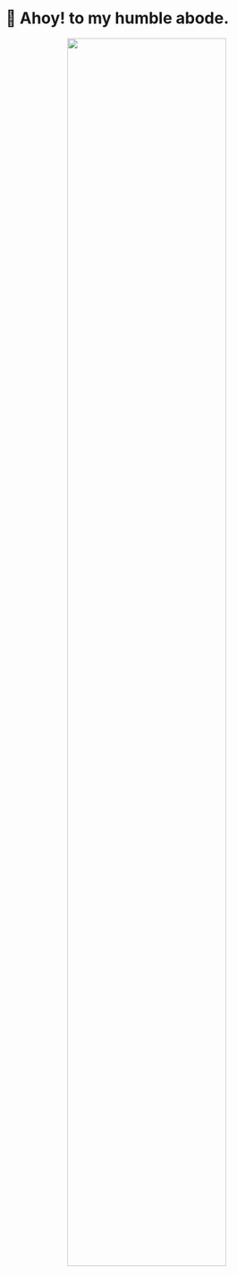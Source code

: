 # 🦁 Ahoy! to my humble abode.
<p align="center">
  <img width="75%" src="https://i.imgur.com/CcSesMy.png">
</p>
